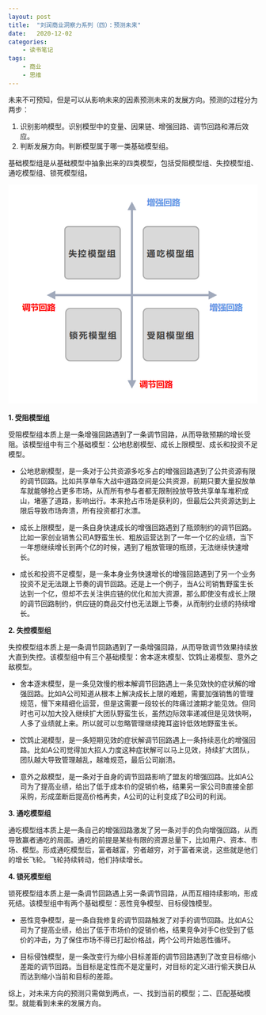 ```yaml
---
layout: post
title:  "刘润商业洞察力系列（四）：预测未来"
date:   2020-12-02
categories:
    - 读书笔记
tags:
    - 商业
    - 思维
---
```


未来不可预知，但是可以从影响未来的因素预测未来的发展方向。预测的过程分为两步：  
1. 识别影响模型。识别模型中的变量、因果链、增强回路、调节回路和滞后效应。    
2. 判断发展方向。判断模型属于哪一类基础模型组。  

基础模型组是从基础模型中抽象出来的四类模型，包括受阻模型组、失控模型组、通吃模型组、锁死模型组。

![image](https://github.com/Bin0Lin/Bin0Lin.github.io/blob/master/image/%E5%9F%BA%E7%A1%80%E6%A8%A1%E5%9E%8B%E7%BB%84.png)

__1. 受阻模型组__  

受阻模型组本质上是一条增强回路遇到了一条调节回路，从而导致预期的增长受阻。该模型组中有三个基础模型：公地悲剧模型、成长上限模型、成长和投资不足模型。  

- 公地悲剧模型，是一条对于公共资源多吃多占的增强回路遇到了公共资源有限的调节回路。比如共享单车大战中道路空间是公共资源，前期只要大量投放单车就能够抢占更多市场，从而所有参与者都无限制投放导致共享单车堆积成山，堵塞了道路，影响出行。本来抢占市场是获利的，但最后公共资源达到上限后导致市场奔溃，所有投资都打水漂。  

- 成长上限模型，是一条自身快速成长的增强回路遇到了瓶颈制约的调节回路。比如一家创业销售公司A野蛮生长、粗放运营达到了一年一个亿的业绩，当下一年想继续增长到两个亿的时候，遇到了粗放管理的瓶颈，无法继续快速增长。  

- 成长和投资不足模型，是一条本身业务快速增长的增强回路遇到了另一个业务投资不足无法跟上节奏的调节回路。还是上一个例子，当A公司销售野蛮生长达到一个亿，但却不去关注供应链的优化和加大资源，那么即使没有成长上限的调节回路制约，供应链的商品交付也无法跟上节奏，从而制约业绩的持续增长。  

__2. 失控模型组__  

失控模型组本质上是一条调节回路遇到了一条增强回路，从而导致调节效果持续放大直到失控。该模型组中有三个基础模型：舍本逐末模型、饮鸩止渴模型、意外之敌模型。  

- 舍本逐末模型，是一条见效慢的根本解调节回路遇上一条见效快的症状解的增强回路。比如A公司知道从根本上解决成长上限的难题，需要加强销售的管理规范，慢下来精细化运营，但是这需要一段较长的阵痛过渡期才能见效。但同时也可以加大投入继续扩大团队野蛮生长，虽然边际效率递减但是见效快啊，人多了业绩就上来。所以就可以忽略管理继续掩耳盗铃低效地野蛮生长。  

- 饮鸩止渴模型，是一条短期见效的症状解调节回路遇上一条持续恶化的增强回路。比如A公司觉得加大招人力度这种症状解可以马上见效，持续扩大团队，团队越大导致管理越乱，越难规范，最后公司崩溃。  

- 意外之敌模型，是一条对于自身的调节回路影响了盟友的增强回路。比如A公司为了提高业绩，给出了低于成本价的促销价格，结果另一家公司B直接全部采购，形成垄断后提高价格再卖，A公司的让利变成了B公司的利润。  

__3. 通吃模型组__ 

通吃模型组本质上是一条自己的增强回路激发了另一条对手的负向增强回路，从而导致赢者通吃的局面。通吃的前提是某些有限的资源总量下，比如用户、资本、市场、模型。形成通吃模型后，富者越富，穷者越穷，对于富者来说，这些就是他们的增长飞轮。飞轮持续转动，他们持续增长。  

__4. 锁死模型组__  

锁死模型组本质上是一条调节回路遇上另一条调节回路，从而互相持续影响，形成死结。该模型组中有两个基础模型：恶性竞争模型、目标侵蚀模型。  

- 恶性竞争模型，是一条自我修复的调节回路触发了对手的调节回路。比如A公司为了提高业绩，给出了低于市场价的促销价格，结果竞争对手C也受到了低价的冲击，为了保住市场不得已打起价格战，两个公司开始恶性循环。  

- 目标侵蚀模型，是一条改变行为缩小目标差距的调节回路遇到了改变目标缩小差距的调节回路。当目标是定性而不是定量时，对目标的定义进行偷天换日从而达到缩小当前和目标的差距。  

综上，对未来方向的预测只需做到两点，一、找到当前的模型；二、匹配基础模型。就能看到未来的发展方向。

